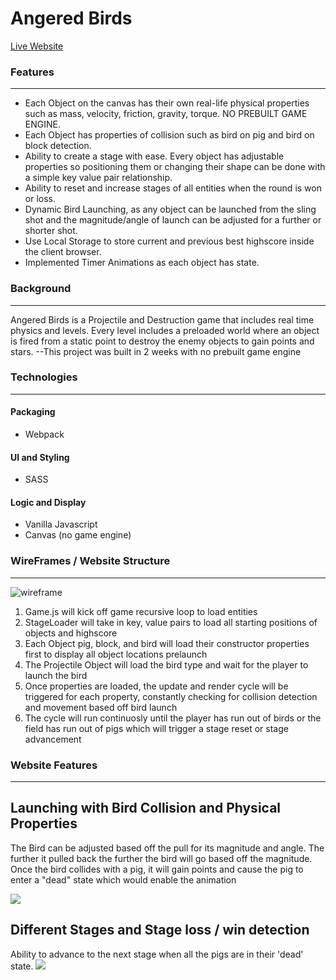 
# Angered Birds

[Live Website](https://hankc97.github.io/Angered-Birdy/)

### Features
------
* Each Object on the canvas has their own real-life physical properties such as mass, velocity, friction, gravity, torque. NO PREBUILT GAME ENGINE.
* Each Object has properties of collision such as bird on pig and bird on block detection.
* Ability to create a stage with ease. Every object has adjustable properties so positioning them or changing their shape can be done with a simple key value pair relationship.
* Ability to reset and increase stages of all entities when the round is won or loss.
* Dynamic Bird Launching, as any object can be launched from the sling shot and the magnitude/angle of launch can be adjusted for a further or shorter shot.
* Use Local Storage to store current and previous best highscore inside the client browser. 
* Implemented Timer Animations as each object has state.

### Background
------
Angered Birds is a Projectile and Destruction game that includes real time physics and levels. Every level includes a preloaded world where an object is fired from a static point to destroy the enemy objects to gain points and stars. 
--This project was built in 2 weeks with no prebuilt game engine

### Technologies
------
#### Packaging
* Webpack
#### UI and Styling
* SASS
#### Logic and Display
* Vanilla Javascript
* Canvas (no game engine)

### WireFrames / Website Structure
------
![wireframe](https://user-images.githubusercontent.com/70183272/119266785-212f6f00-bbba-11eb-84da-859c62236452.png)
1) Game.js will kick off game recursive loop to load entities
2) StageLoader will take in key, value pairs to load all starting positions of objects and highscore
3) Each Object pig, block, and bird will load their constructor properties first to display all object locations prelaunch
4) The Projectile Object will load the bird type and wait for the player to launch the bird
5) Once properties are loaded, the update and render cycle will be triggered for each property, constantly checking for collision detection and movement based off bird launch
6) The cycle will run continuosly until the player has run out of birds or the field has run out of pigs which will trigger a stage reset or stage advancement

### Website Features
------
## Launching with Bird Collision and Physical Properties
The Bird can be adjusted based off the pull for its magnitude and angle. The further it pulled back the further the bird will go based off the magnitude. 
Once the bird collides with a pig, it will gain points and cause the pig to enter a "dead" state which would enable the animation

![](https://media0.giphy.com/media/wsmfIv9TPA9tdURNyi/giphy.gif?cid=790b7611243d16285e4591c433708976e6aef4c791cd02d6&rid=giphy.gif&ct=g)

## Different Stages and Stage loss / win detection
Ability to advance to the next stage when all the pigs are in their 'dead' state.
![](https://media0.giphy.com/media/FnMgnary56SGBb1joo/giphy.gif?cid=790b7611f684c9f3cb8f27131cde1e10cf7e7493a7a65bd0&rid=giphy.gif&ct=g)




